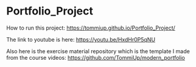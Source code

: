 # Portfolio_Project
How to run this project:
https://tommiup.github.io/Portfolio_Project/

The link to youtube is here:
https://youtu.be/HxdHr0P5qNU

Also here is the exercise material repository which is the template I made from the course videos:
https://github.com/TommiUp/modern_portfolio
